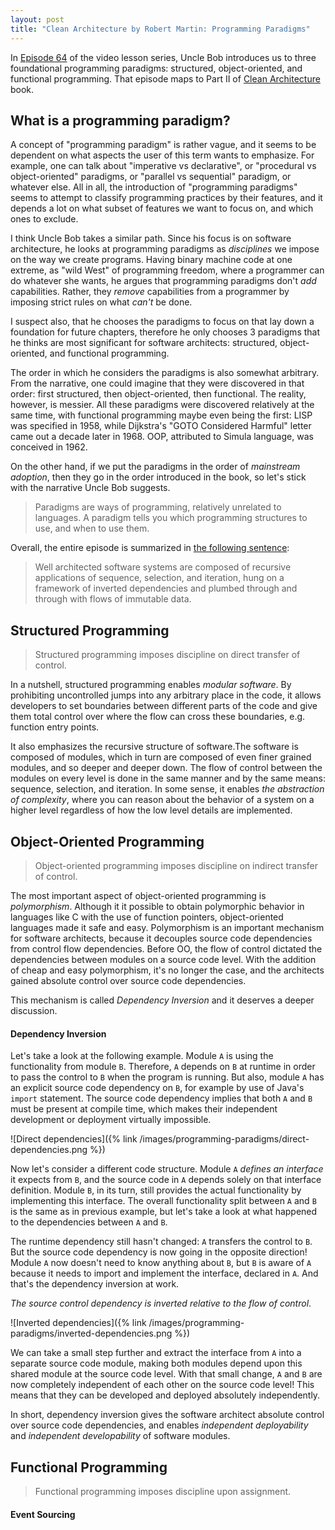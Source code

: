 ```yaml
---
layout: post
title: "Clean Architecture by Robert Martin: Programming Paradigms"
---
```

In [Episode 64][episode-64] of the video lesson series, Uncle Bob introduces us to three foundational programming paradigms: structured, object-oriented, and functional programming. That episode maps to Part II of [Clean Architecture][ca-book] book. 

## What is a programming paradigm? 

A concept of "programming paradigm" is rather vague, and it seems to be dependent on what aspects the user of this term wants to emphasize. For example, one can talk about "imperative vs declarative", or "procedural vs object-oriented" paradigms, or "parallel vs sequential" paradigm, or whatever else. All in all, the introduction of "programming paradigms" seems to attempt to classify programming practices by their features, and it depends a lot on what subset of features we want to focus on, and which ones to exclude. 

I think Uncle Bob takes a similar path. Since his focus is on software architecture, he looks at programming paradigms as *disciplines* we impose on the way we create programs. Having binary machine code at one extreme, as "wild West" of programming freedom, where a programmer can do whatever she wants, he argues that programming paradigms don't *add* capabilities. Rather, they *remove* capabilities from a programmer by imposing strict rules on what *can't* be done. 

I suspect also, that he chooses the paradigms to focus on that lay down a foundation for future chapters, therefore he only chooses 3 paradigms that he thinks are most significant for software architects: structured, object-oriented, and functional programming. 

The order in which he considers the paradigms is also somewhat arbitrary. From the narrative, one could imagine that they were discovered in that order: first structured, then object-oriented, then functional. The reality, however, is messier. All these paradigms were discovered relatively at the same time, with functional programming maybe even being the first: LISP was specified in 1958, while Dijkstra's "GOTO Considered Harmful" letter came out a decade later in 1968. OOP, attributed to Simula language, was conceived in 1962. 

On the other hand, if we put the paradigms in the order of *mainstream adoption*, then they go in the order introduced in the book, so let's stick with the narrative Uncle Bob suggests.  

> Paradigms are ways of programming, relatively unrelated to languages. A paradigm tells you which programming structures to use, and when to use them. 

Overall, the entire episode is summarized in [the following sentence][episode-64]:

> Well architected software systems are composed of recursive applications of sequence, selection, and iteration, hung on a framework of inverted dependencies and plumbed through and through with flows of immutable data. 


## Structured Programming

> Structured programming imposes discipline on direct transfer of control. 

In a nutshell, structured programming enables *modular software*. By prohibiting uncontrolled jumps into any arbitrary place in the code, it allows developers to set boundaries between different parts of the code and give them total control over where the flow can cross these boundaries, e.g. function entry points.

It also emphasizes the recursive structure of software.The software is composed of modules, which in turn are composed of even finer grained modules, and so deeper and deeper down. The flow of control between the modules on every level is done in the same manner and by the same means: sequence, selection, and iteration. In some sense, it enables *the abstraction of complexity*, where you can reason about the behavior of a system on a higher level regardless of how the low level details are implemented.  

## Object-Oriented Programming 

> Object-oriented programming imposes discipline on indirect transfer of control. 

The most important aspect of object-oriented programming is *polymorphism*. Although it it possible to obtain polymorphic behavior in languages like C with the use of function pointers, object-oriented languages made it safe and easy. Polymorphism is an important mechanism for software architects, because it decouples source code dependencies from control flow dependencies. Before OO, the flow of control dictated the dependencies between modules on a source code level. With the addition of cheap and easy polymorphism, it's no longer the case, and the architects gained absolute control over source code dependencies.

This mechanism is called *Dependency Inversion* and it deserves a deeper discussion.

#### Dependency Inversion

Let's take a look at the following example. Module `A` is using the functionality from module `B`. Therefore, `A` depends on `B` at runtime in order to pass the control to `B` when the program is running. But also, module `A` has an explicit source code dependency on `B`, for example by use of Java's `import` statement. The source code dependency implies that both `A` and `B` must be present at compile time, which makes their independent development or deployment virtually impossible. 

![Direct dependencies]({% link /images/programming-paradigms/direct-dependencies.png %})

Now let's consider a different code structure. Module `A` *defines an interface* it expects from `B`, and the source code in `A` depends solely on that interface definition. Module `B`, in its turn, still provides the actual functionality by implementing this interface. The overall functionality split between `A` and `B` is the same as in previous example, but let's take a look at what happened to the dependencies between `A` and `B`. 

The runtime dependency still hasn't changed: `A` transfers the control to `B`. But the source code dependency is now going in the opposite direction! Module `A` now doesn't need to know anything about `B`, but `B` is aware of `A` because it needs to import and implement the interface, declared in `A`. And that's the dependency inversion at work. 

*The source control dependency is inverted relative to the flow of control*. 

![Inverted dependencies]({% link /images/programming-paradigms/inverted-dependencies.png %})

We can take a small step further and extract the interface from `A` into a separate source code module, making both modules depend upon this shared module at the source code level. With that small change, `A` and `B` are now completely independent of each other on the source code level! This means that they can be developed and deployed absolutely independently. 

In short, dependency inversion gives the software architect absolute control over source code dependencies, and enables *independent deployability* and *independent developability* of software modules.

## Functional Programming 

> Functional programming imposes discipline upon assignment. 

#### Event Sourcing

[episode-64]: https://cleancoders.com/episode/clean-code-episode-64
[ca-book]: https://www.goodreads.com/book/show/18043011-clean-architecture
